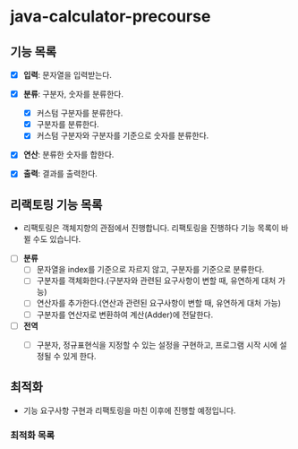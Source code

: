 # java-calculator-precourse

## 기능 목록
- [x] **입력**: 문자열을 입력받는다.
- [x] **분류**: 구분자, 숫자를 분류한다.
    - [x] 커스텀 구분자를 분류한다.
    - [x] 구분자를 분류한다.
    - [x] 커스텀 구분자와 구분자를 기준으로 숫자를 분류한다.
- [x] **연산**: 분류한 숫자를 합한다.
- [x] **출력**: 결과를 출력한다.


## 리랙토링 기능 목록
- 리팩토링은 객체지향의 관점에서 진행합니다. 리팩토링을 진행하다 기능 목록이 바뀔 수도 있습니다.
- [ ] **분류**
  - [ ] 문자열을 index를 기준으로 자르지 않고, 구분자를 기준으로 분류한다.
  - [ ] 구분자를 객체화한다.(구분자와 관련된 요구사항이 변할 때, 유연하게 대처 가능)
  - [ ] 연산자를 추가한다.(연산과 관련된 요구사항이 변할 때, 유연하게 대처 가능)
  - [ ] 구분자를 연산자로 변환하여 계산(Adder)에 전달한다.

- [ ] **전역**
  - [ ] 구분자, 정규표현식을 지정할 수 있는 설정을 구현하고, 프로그램 시작 시에 설정될 수 있게 한다.



## 최적화
- 기능 요구사항 구현과 리팩토링을 마친 이후에 진행할 예정입니다.
### 최적화 목록

